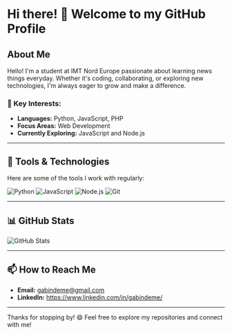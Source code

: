 # Hi there! 👋 Welcome to my GitHub Profile

## About Me
Hello! I'm a student at IMT Nord Europe passionate about learning news things everyday. Whether it's coding, collaborating, or exploring new technologies, I'm always eager to grow and make a difference.

### 🌟 Key Interests:
- **Languages:** Python, JavaScript, PHP
- **Focus Areas:** Web Development
- **Currently Exploring:** JavaScript and Node.js

---

## 🔧 Tools & Technologies
Here are some of the tools I work with regularly:

![Python](https://img.shields.io/badge/-Python-3776AB?style=flat-square&logo=Python&logoColor=white)
![JavaScript](https://img.shields.io/badge/-JavaScript-F7DF1E?style=flat-square&logo=JavaScript&logoColor=black)
![Node.js](https://img.shields.io/badge/-Node.js-339933?style=flat-square&logo=Node.js&logoColor=white)
![Git](https://img.shields.io/badge/-Git-F05032?style=flat-square&logo=Git&logoColor=white)

---

## 📊 GitHub Stats

![GitHub Stats](https://github-readme-stats.vercel.app/api?username=gabindeme&show_icons=true&hide=prs&theme=radical)

---

## 📫 How to Reach Me
- **Email:** gabindeme@gmail.com
- **LinkedIn:** https://www.linkedin.com/in/gabindeme/

---

Thanks for stopping by! 😄 Feel free to explore my repositories and connect with me!
